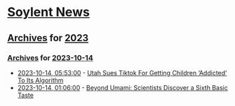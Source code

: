 # [Soylent News](../../../README.md)

## [Archives](../../index.md) for [2023](../index.md)

### [Archives](../../index.md) for [2023-10-14](index.md)

* [2023-10-14, 05:53:00](https://soylentnews.org/article.pl?sid=23/10/13/0215200&from=rss) - [Utah Sues Tiktok For Getting Children ‘Addicted’ To Its Algorithm](https://soylentnews.org/article.pl?sid=23/10/13/0215200&from=rss)
* [2023-10-14, 01:06:00](https://soylentnews.org/article.pl?sid=23/10/13/0210208&from=rss) - [Beyond Umami: Scientists Discover a Sixth Basic Taste](https://soylentnews.org/article.pl?sid=23/10/13/0210208&from=rss)
